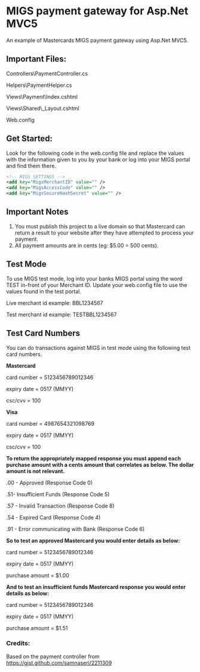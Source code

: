 # MIGS payment gateway for Asp.Net MVC5

An example of Mastercards MIGS payment gateway using Asp.Net MVC5.

## Important Files:

Controllers\PaymentController.cs

Helpers\PaymentHelper.cs

Views\Payment\Index.cshtml

Views\Shared\\_Layout.cshtml

Web.config

## Get Started:

Look for the following code in the web.config file and replace the values with the information given to you by your bank or log into your MIGS portal and find them there. 

```xml
<!-- MIGS SETTINGS -->
<add key="MigsMerchantID" value="" />
<add key="MigsAccessCode" value="" />
<add key="MigsSecureHashSecret" value="" />
```
## Important Notes

1. You must publish this project to a live domain so that Mastercard can return a result to your website after they have attempted to process your payment.
2. All payment amounts are in cents (eg: $5.00 = 500 cents).

## Test Mode

To use MIGS test mode, log into your banks MIGS portal using the word TEST in-front of your Merchant ID. Update your web.config file to use the values found in the test portal.

Live merchant id example: BBL1234567

Test merchant id example: TESTBBL1234567

## Test Card Numbers

You can do transactions against MIGS in test mode using the following test card numbers.

**Mastercard**

card number = 5123456789012346

expiry date = 0517 (MMYY)

csc/cvv = 100


**Visa**

card number = 4987654321098769

expiry date = 0517 (MMYY)

csc/cvv = 100


**To return the appropriately mapped response you must append each purchase amount with a cents amount that correlates as below. The dollar amount is not relevant.**

.00 - Approved (Response Code 0)

.51- Insufficient Funds (Response Code 5)

.57 - Invalid Transaction (Response Code 8)

.54 - Expired Card (Response Code 4)

.91 - Error communicating with Bank (Response Code 6)


**So to test an approved Mastercard you would enter details as below:**

card number = 5123456789012346

expiry date = 0517 (MMYY)

purchase amount = $1.00


**And to test an insufficient funds Mastercard response you would enter details as below:**

card number = 5123456789012346

expiry date = 0517 (MMYY)

purchase amount = $1.51

### Credits:

Based on the payment controller from https://gist.github.com/samnaseri/2211309
